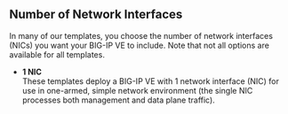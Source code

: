 ## Number of Network Interfaces
In many of our templates, you choose the number of network interfaces (NICs) you want your BIG-IP VE to include. Note that not all options are available for all templates. 

  - **1 NIC** <br>These templates deploy a BIG-IP VE with 1 network interface (NIC) for use in one-armed, simple network environment (the single NIC processes both management and data plane traffic).

